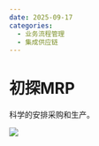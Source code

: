 ```yaml
---
date: 2025-09-17
categories: 
  - 业务流程管理
  - 集成供应链
---
```


# 初探MRP

科学的安排采购和生产。

![](https://tommy-blog-bucket-new1.oss-cn-beijing.aliyuncs.com/blog/20250917193036.png)

